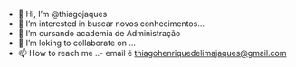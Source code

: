 - 👋 Hi, I’m @thiagojaques
- 👀 I’m interested in  buscar novos conhecimentos...
- 🌱 I’m cursando academia de Administração
- 💞️ I’m loking to collaborate on ...
- 📫 How to reach me ..- email é  thiagohenriquedelimajaques@gmail.com

<!---
thiagojaques/thiagojaques is a ✨ special ✨ repository because its `README.md` (this file) appears on your GitHub profile.
You can click the Preview link to take a look at your changes.
--->

